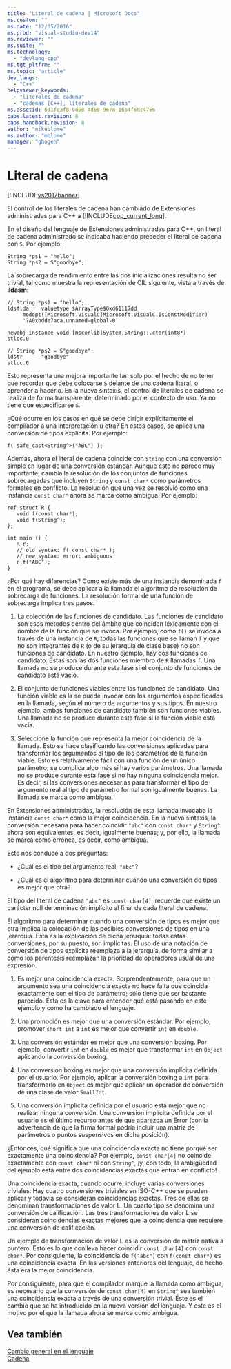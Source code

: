 ```yaml
---
title: "Literal de cadena | Microsoft Docs"
ms.custom: ""
ms.date: "12/05/2016"
ms.prod: "visual-studio-dev14"
ms.reviewer: ""
ms.suite: ""
ms.technology: 
  - "devlang-cpp"
ms.tgt_pltfrm: ""
ms.topic: "article"
dev_langs: 
  - "C++"
helpviewer_keywords: 
  - "literales de cadena"
  - "cadenas [C++], literales de cadena"
ms.assetid: 6d1fc3f8-0d58-4d68-9678-16b4f6dc4766
caps.latest.revision: 8
caps.handback.revision: 8
author: "mikeblome"
ms.author: "mblome"
manager: "ghogen"
---
```

# Literal de cadena
[!INCLUDE[vs2017banner](../assembler/inline/includes/vs2017banner.md)]

El control de los literales de cadena han cambiado de Extensiones administradas para C\+\+ a [!INCLUDE[cpp_current_long](../dotnet/includes/cpp_current_long_md.md)].  
  
 En el diseño del lenguaje de Extensiones administradas para C\+\+, un literal de cadena administrado se indicaba haciendo preceder el literal de cadena con `S`.  Por ejemplo:  
  
```  
String *ps1 = "hello";  
String *ps2 = S"goodbye";  
```  
  
 La sobrecarga de rendimiento entre las dos inicializaciones resulta no ser trivial, tal como muestra la representación de CIL siguiente, vista a través de **ildasm**:  
  
```  
// String *ps1 = "hello";  
ldsflda    valuetype $ArrayType$0xd61117dd  
     modopt([Microsoft.VisualC]Microsoft.VisualC.IsConstModifier)   
     '?A0xbdde7aca.unnamed-global-0'  
  
newobj instance void [mscorlib]System.String::.ctor(int8*)  
stloc.0  
  
// String *ps2 = S"goodbye";  
ldstr      "goodbye"  
stloc.0  
```  
  
 Esto representa una mejora importante tan solo por el hecho de no tener que recordar que debe colocarse `S` delante de una cadena literal, o aprender a hacerlo.  En la nueva sintaxis, el control de literales de cadena se realiza de forma transparente, determinado por el contexto de uso.  Ya no tiene que especificarse `S`.  
  
 ¿Qué ocurre en los casos en qué se debe dirigir explícitamente el compilador a una interpretación u otra?  En estos casos, se aplica una conversión de tipos explícita.  Por ejemplo:  
  
```  
f( safe_cast<String^>("ABC") );  
```  
  
 Además, ahora el literal de cadena coincide con `String` con una conversión simple en lugar de una conversión estándar.  Aunque esto no parece muy importante, cambia la resolución de los conjuntos de funciones sobrecargadas que incluyen `String` y `const char*` como parámetros formales en conflicto.  La resolución que una vez se resolvió como una instancia `const char*` ahora se marca como ambigua.  Por ejemplo:  
  
```  
ref struct R {  
   void f(const char*);  
   void f(String^);  
};  
  
int main () {  
   R r;  
   // old syntax: f( const char* );  
   // new syntax: error: ambiguous  
   r.f("ABC");   
}  
```  
  
 ¿Por qué hay diferencias?  Como existe más de una instancia denominada `f` en el programa, se debe aplicar a la llamada el algoritmo de resolución de sobrecarga de funciones.  La resolución formal de una función de sobrecarga implica tres pasos.  
  
1.  La colección de las funciones de candidato.  Las funciones de candidato son esos métodos dentro del ámbito que coinciden léxicamente con el nombre de la función que se invoca.  Por ejemplo, como `f()` se invoca a través de una instancia de `R`, todas las funciones que se llaman `f` y que no son integrantes de `R` \(o de su jerarquía de clase base\) no son funciones de candidato.  En nuestro ejemplo, hay dos funciones de candidato.  Éstas son las dos funciones miembro de `R` llamadas `f`.  Una llamada no se produce durante esta fase si el conjunto de funciones de candidato está vacío.  
  
2.  El conjunto de funciones viables entre las funciones de candidato.  Una función viable es la se puede invocar con los argumentos especificados en la llamada, según el número de argumentos y sus tipos.  En nuestro ejemplo, ambas funciones de candidato también son funciones viables.  Una llamada no se produce durante esta fase si la función viable está vacía.  
  
3.  Seleccione la función que representa la mejor coincidencia de la llamada.  Esto se hace clasificando las conversiones aplicadas para transformar los argumentos al tipo de los parámetros de la función viable.  Esto es relativamente fácil con una función de un único parámetro; se complica algo más si hay varios parámetros.  Una llamada no se produce durante esta fase si no hay ninguna coincidencia mejor.  Es decir, si las conversiones necesarias para transformar el tipo de argumento real al tipo de parámetro formal son igualmente buenas.  La llamada se marca como ambigua.  
  
 En Extensiones administradas, la resolución de esta llamada invocaba la instancia `const char*` como la mejor coincidencia.  En la nueva sintaxis, la conversión necesaria para hacer coincidir `"abc"` con `const char*` y `String^` ahora son equivalentes, es decir, igualmente buenas; y, por ello, la llamada se marca como errónea, es decir, como ambigua.  
  
 Esto nos conduce a dos preguntas:  
  
-   ¿Cuál es el tipo del argumento real, `"abc"`?  
  
-   ¿Cuál es el algoritmo para determinar cuándo una conversión de tipos es mejor que otra?  
  
 El tipo del literal de cadena `"abc"` es `const char[4]`; recuerde que existe un carácter null de terminación implícito al final de cada literal de cadena.  
  
 El algoritmo para determinar cuando una conversión de tipos es mejor que otra implica la colocación de las posibles conversiones de tipos en una jerarquía.  Esta es la explicación de dicha jerarquía: todas estas conversiones, por su puesto, son implícitas.  El uso de una notación de conversión de tipos explícita reemplaza a la jerarquía, de forma similar a cómo los paréntesis reemplazan la prioridad de operadores usual de una expresión.  
  
1.  Es mejor una coincidencia exacta.  Sorprendentemente, para que un argumento sea una coincidencia exacta no hace falta que coincida exactamente con el tipo de parámetro; sólo tiene que ser bastante parecido.  Ésta es la clave para entender qué está pasando en este ejemplo y cómo ha cambiado el lenguaje.  
  
2.  Una promoción es mejor que una conversión estándar.  Por ejemplo, promover `short int` a `int` es mejor que convertir `int` en `double`.  
  
3.  Una conversión estándar es mejor que una conversión boxing.  Por ejemplo, convertir `int` en `double` es mejor que transformar `int` en `Object` aplicando la conversión boxing.  
  
4.  Una conversión boxing es mejor que una conversión implícita definida por el usuario.  Por ejemplo, aplicar la conversión boxing a `int` para transformarlo en `Object` es mejor que aplicar un operador de conversión de una clase de valor `SmallInt`.  
  
5.  Una conversión implícita definida por el usuario está mejor que no realizar ninguna conversión.  Una conversión implícita definida por el usuario es el último recurso antes de que aparezca un Error \(con la advertencia de que la firma formal podría incluir una matriz de parámetros o puntos suspensivos en dicha posición\).  
  
 ¿Entonces, qué significa que una coincidencia exacta no tiene porqué ser exactamente una coincidencia?  Por ejemplo, `const char[4]` no coincide exactamente con `const char*` ni con `String^`, ¡y, con todo, la ambigüedad del ejemplo está entre dos coincidencias exactas que entran en conflicto\!  
  
 Una coincidencia exacta, cuando ocurre, incluye varias conversiones triviales.  Hay cuatro conversiones triviales en ISO\-C\+\+ que se pueden aplicar y todavía se consideran coincidencias exactas.  Tres de ellas se denominan transformaciones de valor L.  Un cuarto tipo se denomina una conversión de calificación.  Las tres transformaciones de valor L se consideran coincidencias exactas mejores que la coincidencia que requiere una conversión de calificación.  
  
 Un ejemplo de transformación de valor L es la conversión de matriz nativa a puntero.  Esto es lo que conlleva hacer coincidir `const char[4]` con `const char*`.  Por consiguiente, la coincidencia de `f("abc")` con `f(const char*)` es una coincidencia exacta.  En las versiones anteriores del lenguaje, de hecho, ésta era la mejor coincidencia.  
  
 Por consiguiente, para que el compilador marque la llamada como ambigua, es necesario que la conversión de `const char[4]` en `String^` sea también una coincidencia exacta a través de una conversión trivial.  Éste es el cambio que se ha introducido en la nueva versión del lenguaje.  Y este es el motivo por el que la llamada ahora se marca como ambigua.  
  
## Vea también  
 [Cambio general en el lenguaje](../dotnet/general-language-changes-cpp-cli.md)   
 [Cadena](../windows/string-cpp-component-extensions.md)